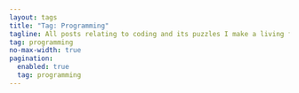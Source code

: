 ```yaml
---
layout: tags
title: "Tag: Programming"
tagline: All posts relating to coding and its puzzles I make a living from
tag: programming
no-max-width: true
pagination:
  enabled: true
  tag: programming
---
```

